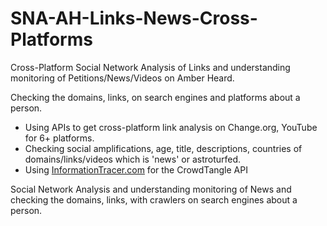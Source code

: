 # SNA-AH-Links-News-Cross-Platforms
Cross-Platform Social Network Analysis of Links and understanding monitoring of Petitions/News/Videos on Amber Heard.

Checking the domains, links, on search engines and platforms about a person. 
- Using APIs to get cross-platform link analysis on Change.org, YouTube for 6+ platforms. 
- Checking social amplifications, age, title, descriptions, countries of domains/links/videos which is 'news' or astroturfed.
- Using <a href="https://informationtracer.com">InformationTracer.com</a> for the CrowdTangle API

Social Network Analysis and understanding monitoring of News and checking the domains, links, with crawlers on search engines about a person. 

